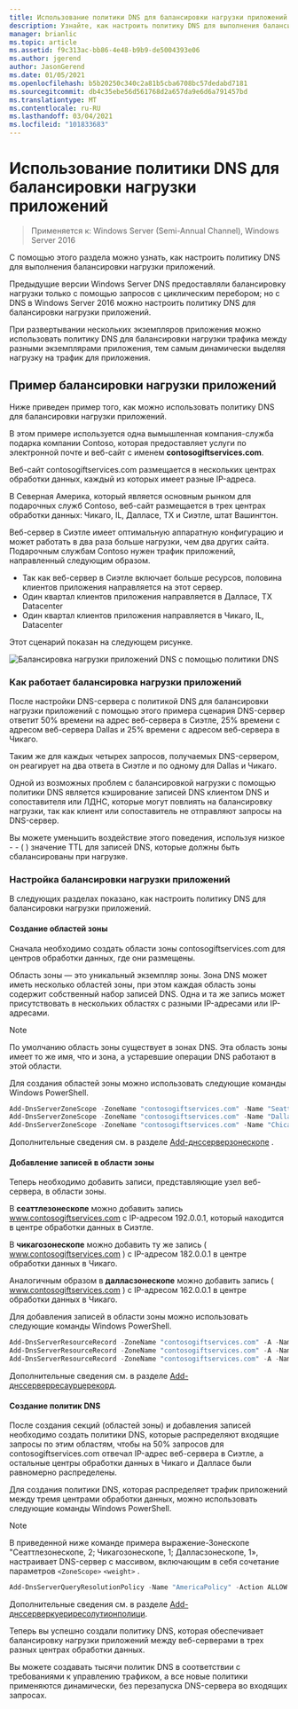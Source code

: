 ```yaml
---
title: Использование политики DNS для балансировки нагрузки приложений
description: Узнайте, как настроить политику DNS для выполнения балансировки нагрузки приложений.
manager: brianlic
ms.topic: article
ms.assetid: f9c313ac-bb86-4e48-b9b9-de5004393e06
ms.author: jgerend
author: JasonGerend
ms.date: 01/05/2021
ms.openlocfilehash: b5b20250c340c2a81b5cba6708bc57dedabd7181
ms.sourcegitcommit: db4c35ebe56d561768d2a657da9e6d6a791457bd
ms.translationtype: MT
ms.contentlocale: ru-RU
ms.lasthandoff: 03/04/2021
ms.locfileid: "101833683"
---
```

# <a name="use-dns-policy-for-application-load-balancing"></a>Использование политики DNS для балансировки нагрузки приложений

>Применяется к: Windows Server (Semi-Annual Channel), Windows Server 2016

С помощью этого раздела можно узнать, как настроить политику DNS для выполнения балансировки нагрузки приложений.

Предыдущие версии Windows Server DNS предоставляли балансировку нагрузки только с помощью запросов с циклическим перебором; но с DNS в Windows Server 2016 можно настроить политику DNS для балансировки нагрузки приложений.

При развертывании нескольких экземпляров приложения можно использовать политику DNS для балансировки нагрузки трафика между разными экземплярами приложения, тем самым динамически выделяя нагрузку на трафик для приложения.

## <a name="example-of-application-load-balancing"></a>Пример балансировки нагрузки приложений

Ниже приведен пример того, как можно использовать политику DNS для балансировки нагрузки приложений.

В этом примере используется одна вымышленная компания-служба подарка компании Contoso, которая предоставляет услуги по электронной почте и веб-сайт с именем **contosogiftservices.com**.

Веб-сайт contosogiftservices.com размещается в нескольких центрах обработки данных, каждый из которых имеет разные IP-адреса.

В Северная Америка, который является основным рынком для подарочных служб Contoso, веб-сайт размещается в трех центрах обработки данных: Чикаго, IL, Далласе, TX и Сиэтле, штат Вашингтон.

Веб-сервер в Сиэтле имеет оптимальную аппаратную конфигурацию и может работать в два раза больше нагрузки, чем два других сайта. Подарочным службам Contoso нужен трафик приложений, направленный следующим образом.

- Так как веб-сервер в Сиэтле включает больше ресурсов, половина клиентов приложения направляется на этот сервер.
- Один квартал клиентов приложения направляется в Далласе, TX Datacenter
- Один квартал клиентов приложения направляется в Чикаго, IL, Datacenter

Этот сценарий показан на следующем рисунке.

![Балансировка нагрузки приложений DNS с помощью политики DNS](../../media/Dns-App-Lb/dns-app-lb.jpg)


### <a name="how-application-load-balancing-works"></a>Как работает балансировка нагрузки приложений

После настройки DNS-сервера с политикой DNS для балансировки нагрузки приложений с помощью этого примера сценария DNS-сервер ответит 50% времени на адрес веб-сервера в Сиэтле, 25% времени с адресом веб-сервера Dallas и 25% времени с адресом веб-сервера в Чикаго.

Таким же для каждых четырех запросов, получаемых DNS-сервером, он реагирует на два ответа в Сиэтле и по одному для Dallas и Чикаго.

Одной из возможных проблем с балансировкой нагрузки с помощью политики DNS является кэширование записей DNS клиентом DNS и сопоставителя или ЛДНС, которые могут повлиять на балансировку нагрузки, так как клиент или сопоставитель не отправляют запросы на DNS-сервер.

Вы можете уменьшить воздействие этого поведения, используя низкое \- \- \( \) значение TTL для записей DNS, которые должны быть сбалансированы при нагрузке.

### <a name="how-to-configure-application-load-balancing"></a>Настройка балансировки нагрузки приложений

В следующих разделах показано, как настроить политику DNS для балансировки нагрузки приложений.

#### <a name="create-the-zone-scopes"></a>Создание областей зоны

Сначала необходимо создать области зоны contosogiftservices.com для центров обработки данных, где они размещены.

Область зоны — это уникальный экземпляр зоны. Зона DNS может иметь несколько областей зоны, при этом каждая область зоны содержит собственный набор записей DNS. Одна и та же запись может присутствовать в нескольких областях с разными IP-адресами или IP-адресами.

>[!NOTE]
>По умолчанию область зоны существует в зонах DNS. Эта область зоны имеет то же имя, что и зона, а устаревшие операции DNS работают в этой области.

Для создания областей зоны можно использовать следующие команды Windows PowerShell.

```powershell
Add-DnsServerZoneScope -ZoneName "contosogiftservices.com" -Name "SeattleZoneScope"
Add-DnsServerZoneScope -ZoneName "contosogiftservices.com" -Name "DallasZoneScope"
Add-DnsServerZoneScope -ZoneName "contosogiftservices.com" -Name "ChicagoZoneScope"
```

Дополнительные сведения см. в разделе [Add-днссерверзонескопе](/powershell/module/dnsserver/add-dnsserverzonescope) .

#### <a name="add-records-to-the-zone-scopes"></a><a name="bkmk_records"></a>Добавление записей в области зоны

Теперь необходимо добавить записи, представляющие узел веб-сервера, в области зоны.

В **сеаттлезонескопе** можно добавить запись www.contosogiftservices.com с IP-адресом 192.0.0.1, который находится в центре обработки данных в Сиэтле.

В **чикагозонескопе** можно добавить ту же запись \( www.contosogiftservices.com \) с IP-адресом 182.0.0.1 в центре обработки данных в Чикаго.

Аналогичным образом в **далласзонескопе** можно добавить запись \( www.contosogiftservices.com \) с IP-адресом 162.0.0.1 в центре обработки данных в Чикаго.

Для добавления записей в области зоны можно использовать следующие команды Windows PowerShell.

```powershell
Add-DnsServerResourceRecord -ZoneName "contosogiftservices.com" -A -Name "www" -IPv4Address "192.0.0.1" -ZoneScope "SeattleZoneScope"
Add-DnsServerResourceRecord -ZoneName "contosogiftservices.com" -A -Name "www" -IPv4Address "182.0.0.1" -ZoneScope "ChicagoZoneScope"
Add-DnsServerResourceRecord -ZoneName "contosogiftservices.com" -A -Name "www" -IPv4Address "162.0.0.1" -ZoneScope "DallasZoneScope"
```

Дополнительные сведения см. в разделе [Add-днссерверресаурцерекорд](/powershell/module/dnsserver/add-dnsserverresourcerecord).

#### <a name="create-the-dns-policies"></a><a name="bkmk_policies"></a>Создание политик DNS

После создания секций (областей зоны) и добавления записей необходимо создать политики DNS, которые распределяют входящие запросы по этим областям, чтобы на 50% запросов для contosogiftservices.com отвечал IP-адрес веб-сервера в Сиэтле, а остальные центры обработки данных в Чикаго и Далласе были равномерно распределены.

Для создания политики DNS, которая распределяет трафик приложений между тремя центрами обработки данных, можно использовать следующие команды Windows PowerShell.

>[!NOTE]
>В приведенной ниже команде примера выражение-Зонескопе "Сеаттлезонескопе, 2; Чикагозонескопе, 1; Далласзонескопе, 1», настраивает DNS-сервер с массивом, включающим в себя сочетание параметров `<ZoneScope>` `<weight>` .

```powershell
Add-DnsServerQueryResolutionPolicy -Name "AmericaPolicy" -Action ALLOW -ZoneScope "SeattleZoneScope,2;ChicagoZoneScope,1;DallasZoneScope,1" -ZoneName "contosogiftservices.com"
```

Дополнительные сведения см. в разделе [Add-днссерверкуериресолутионполици](/powershell/module/dnsserver/add-dnsserverqueryresolutionpolicy).

Теперь вы успешно создали политику DNS, которая обеспечивает балансировку нагрузки приложений между веб-серверами в трех разных центрах обработки данных.

Вы можете создавать тысячи политик DNS в соответствии с требованиями к управлению трафиком, а все новые политики применяются динамически, без перезапуска DNS-сервера во входящих запросах.
